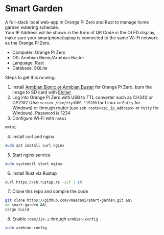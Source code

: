 # Smart Garden  

A full-stack local web-app in Orange Pi Zero and Rust to manage home garden watering schedule.  
Your IP Address will be shown in the form of QR Code in the OLED display, make sure your smartphone/laptop is connected to the same Wi-Fi network as the Orange Pi Zero. 

- Computer: Orange Pi Zero
- OS: Armbian Bionic/Armbian Buster
- Language: Rust
- Database: SQLite

Steps to get this running:
1. Install [Armbian Bionic or Armbian Buster](https://www.armbian.com/orange-pi-zero/) for Orange Pi Zero, burn the image to SD card with [Etcher](https://www.balena.io/etcher/)
2. Log into Orange Pi Zero with USB to TTL converter such as CH340 or CP2102 (Use `screen /dev/ttyUSB0 115200` for Linux or `Putty` for Windows) or through router (use `ssh root@<opi_ip_address>` or `Putty` for Windows). Password is 1234 
3. Configure Wi-Fi with `nmtui`
```sh
nmtui
```
4. Install curl and nginx
```sh
sudo apt install curl nginx
```
5. Start nginx service
```sh
sudo systemctl start nginx
```
6. Install Rust via Rustup
```sh
curl https://sh.rustup.rs -sSf | sh
```
7. Clone this repo and compile the code
```sh 
git clone https://github.com/vmasdani/smart-garden.git &&\
cd smart-garden &&\
cargo build
```
8. Enable `/dev/i2c-1` through `armbian-config`
```sh
sudo armbian-config
```
